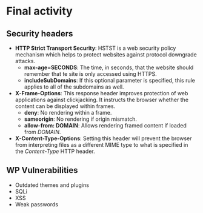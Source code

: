 # Final activity

## Security headers

- **HTTP Strict Transport Security**: HSTST is a web security policy mechanism which helps to protect websites against protocol downgrade attacks.
  - **max-age=SECONDS**: The time, in seconds, that the website should remember that te site is only accessed using HTTPS.
  - **includeSubDomains**: If this optional parameter is specified, this rule applies to all of the subdomains as well.
- **X-Frame-Options**: This response header improves protection of web applications against clickjacking. It instructs the browser whether the content can be displayed within frames.
  - **deny**: No rendering within a frame.
  - **sameorigin**: No rendering if origin mismatch.
  - **allow-from: DOMAIN**: Allows rendering framed content if loaded from *DOMAIN*.
- **X-Content-Type-Options**: Setting this header will prevent the browser from interpreting files as a different MIME type to what is specified in the *Content-Type* HTTP header.

## WP Vulnerabilities

- Outdated themes and plugins
- SQLi
- XSS
- Weak passwords
